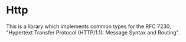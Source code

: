 # Http
This is a library which implements common types for the RFC 7230, "Hypertext Transfer Protocol (HTTP/1.1): Message Syntax and Routing".
